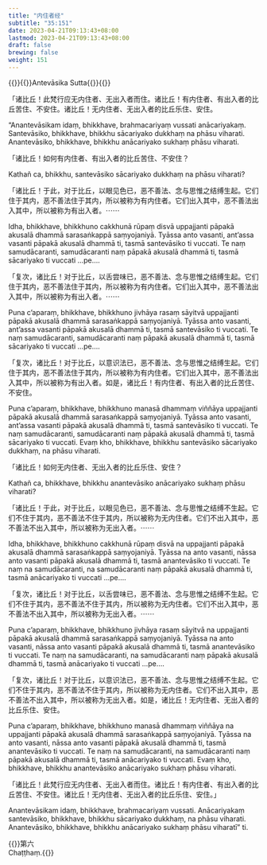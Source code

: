 ```yaml
---
title: "内住者经"
subtitle: "35:151"
date: 2023-04-21T09:13:43+08:00
lastmod: 2023-04-21T09:13:43+08:00
draft: false
brewing: false
weight: 151
---
```



{{<subtitle>}}{{<suttalink src="sn35.151">}}Antevāsika Sutta{{</suttalink>}}{{</subtitle>}}

「诸比丘！此梵行应无内住者、无出入者而住。诸比丘！有内住者、有出入者的比丘苦住、不安住。诸比丘！无内住者、无出入者的比丘乐住、安住。

“Anantevāsikam idaṃ, bhikkhave, brahmacariyaṃ vussati anācariyakaṃ. Santevāsiko, bhikkhave, bhikkhu sācariyako dukkhaṃ na phāsu viharati. Anantevāsiko, bhikkhave, bhikkhu anācariyako sukhaṃ phāsu viharati.

「诸比丘！如何有内住者、有出入者的比丘苦住、不安住？

Kathañ ca, bhikkhu, santevāsiko sācariyako dukkhaṃ na phāsu viharati?

「诸比丘！于此，对于比丘，以眼见色已，恶不善法、念与思惟之结缚生起。它们住于其内，恶不善法住于其内，所以被称为有内住者。它们出入其中，恶不善法出入其中，所以被称为有出入者。⋯⋯

Idha, bhikkhave, bhikkhuno cakkhunā rūpaṃ disvā uppajjanti pāpakā akusalā dhammā sarasaṅkappā saṃyojaniyā. Tyāssa anto vasanti, ant’assa vasanti pāpakā akusalā dhammā ti, tasmā santevāsiko ti vuccati. Te naṃ samudācaranti, samudācaranti naṃ pāpakā akusalā dhammā ti, tasmā sācariyako ti vuccati …pe….

「复次，诸比丘！对于比丘，以舌尝味已，恶不善法、念与思惟之结缚生起。它们住于其内，恶不善法住于其内，所以被称为有内住者。它们出入其中，恶不善法出入其中，所以被称为有出入者。⋯⋯

Puna c’aparaṃ, bhikkhave, bhikkhuno jivhāya rasaṃ sāyitvā uppajjanti pāpakā akusalā dhammā sarasaṅkappā saṃyojaniyā. Tyāssa anto vasanti, ant’assa vasanti pāpakā akusalā dhammā ti, tasmā santevāsiko ti vuccati. Te naṃ samudācaranti, samudācaranti naṃ pāpakā akusalā dhammā ti, tasmā sācariyako ti vuccati …pe….

「复次，诸比丘！对于比丘，以意识法已，恶不善法、念与思惟之结缚生起。它们住于其内，恶不善法住于其内，所以被称为有内住者。它们出入其中，恶不善法出入其中，所以被称为有出入者。如是，诸比丘！有内住者、有出入者的比丘苦住、不安住。

Puna c’aparaṃ, bhikkhave, bhikkhuno manasā dhammaṃ viññāya uppajjanti pāpakā akusalā dhammā sarasaṅkappā saṃyojaniyā. Tyāssa anto vasanti, ant’assa vasanti pāpakā akusalā dhammā ti, tasmā santevāsiko ti vuccati. Te naṃ samudācaranti, samudācaranti naṃ pāpakā akusalā dhammā ti, tasmā sācariyako ti vuccati. Evaṃ kho, bhikkhave, bhikkhu santevāsiko sācariyako dukkhaṃ, na phāsu viharati.

「诸比丘！如何无内住者、无出入者的比丘乐住、安住？

Kathañ ca, bhikkhave, bhikkhu anantevāsiko anācariyako sukhaṃ phāsu viharati?

「诸比丘！于此，对于比丘，以眼见色已，恶不善法、念与思惟之结缚不生起。它们不住于其内，恶不善法不住于其内，所以被称为无内住者。它们不出入其中，恶不善法不出入其中，所以被称为无出入者。⋯⋯

Idha, bhikkhave, bhikkhuno cakkhunā rūpaṃ disvā na uppajjanti pāpakā akusalā dhammā sarasaṅkappā saṃyojaniyā. Tyāssa na anto vasanti, nāssa anto vasanti pāpakā akusalā dhammā ti, tasmā anantevāsiko ti vuccati. Te naṃ na samudācaranti, na samudācaranti naṃ pāpakā akusalā dhammā ti, tasmā anācariyako ti vuccati …pe….

「复次，诸比丘！对于比丘，以舌尝味已，恶不善法、念与思惟之结缚不生起。它们不住于其内，恶不善法不住于其内，所以被称为无内住者。它们不出入其中，恶不善法不出入其中，所以被称为无出入者。⋯⋯

Puna c’aparaṃ, bhikkhave, bhikkhuno jivhāya rasaṃ sāyitvā na uppajjanti pāpakā akusalā dhammā sarasaṅkappā saṃyojaniyā. Tyāssa na anto vasanti, nāssa anto vasanti pāpakā akusalā dhammā ti, tasmā anantevāsiko ti vuccati. Te naṃ na samudācaranti, na samudācaranti naṃ pāpakā akusalā dhammā ti, tasmā anācariyako ti vuccati …pe….

「复次，诸比丘！对于比丘，以意识法已，恶不善法、念与思惟之结缚不生起。它们不住于其内，恶不善法不住于其内，所以被称为无内住者。它们不出入其中，恶不善法不出入其中，所以被称为无出入者。如是，诸比丘！无内住者、无出入者的比丘乐住、安住。

Puna c’aparaṃ, bhikkhave, bhikkhuno manasā dhammaṃ viññāya na uppajjanti pāpakā akusalā dhammā sarasaṅkappā saṃyojaniyā. Tyāssa na anto vasanti, nāssa anto vasanti pāpakā akusalā dhammā ti, tasmā anantevāsiko ti vuccati. Te naṃ na samudācaranti, na samudācaranti naṃ pāpakā akusalā dhammā ti, tasmā anācariyako ti vuccati. Evaṃ kho, bhikkhave, bhikkhu anantevāsiko anācariyako sukhaṃ phāsu viharati.

「诸比丘！此梵行应无内住者、无出入者而住。诸比丘！有内住者、有出入者的比丘苦住、不安住。诸比丘！无内住者、无出入者的比丘乐住、安住。」

Anantevāsikam idaṃ, bhikkhave, brahmacariyaṃ vussati. Anācariyakaṃ santevāsiko, bhikkhave, bhikkhu sācariyako dukkhaṃ, na phāsu viharati. Anantevāsiko, bhikkhave, bhikkhu anācariyako sukhaṃ phāsu viharatī” ti.


{{<eof>}}第六<br>Chaṭṭhaṃ.{{</eof>}}